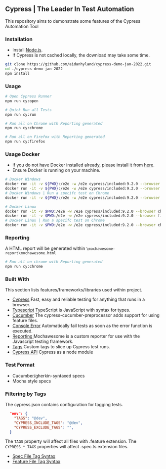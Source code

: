 ## Cypress  | The Leader In Test Automation

This repository aims to demonstrate some features of the Cypress Automation Tool

### Installation

- Install [Node.js](https://nodejs.org/en/download/). 
- If Cypress is not cached locally, the download may take some time. 

```bash
git clone https://github.com/aidanhyland/cypress-demo-jan-2022.git
cd ./cypress-demo-jan-2022
npm install
```

### Usage

```bash
# Open Cypress Runner
npm run cy:open

# Quick Run all Tests
npm run cy:run

# Run all on Chrome with Reporting generated
npm run cy:chrome

# Run all on Firefox with Reporting generated
npm run cy:firefox
```

### Usage Docker

- If you do not have Docker installed already, please install it from [here](https://docs.docker.com/get-docker/).
- Ensure Docker is running on your machine.

```bash
# Docker Windows
docker run -it -v ${PWD}:/e2e -w /e2e cypress/included:9.2.0 --browser chrome
docker run -it -v ${PWD}:/e2e -w /e2e cypress/included:9.2.0 --browser firefox
# Docker Windows | Run a specifc test on Chrome
docker run -it -v ${PWD}:/e2e -w /e2e cypress/included:9.2.0 --browser chrome --spec /e2e/cypress/integration/ui/page.response.code.spec.ts

# Docker Linux
docker run -it -v $PWD:/e2e -w /e2e cypress/included:9.2.0 --browser chrome
docker run -it -v $PWD:/e2e -w /e2e cypress/included:9.2.0 --browser firefox
# Docker Linux | Run a specifc test on Chrome
docker run -it -v $PWD:/e2e -w /e2e cypress/included:9.2.0 --browser chrome --spec /e2e/cypress/integration/ui/page.response.code.spec.ts

```

### Reporting

A HTML report will be generated within `\mochawesome-report\mochawesome.html`  

```bash
# Run all on chrome with Reporting generated
npm run cy:chrome
```

### Built With
This section lists features/frameworks/libraries used within project. 

* [Cypress](https://cypress.io/) Fast, easy and reliable testing for anything that runs in a browser.
* [Typescript](https://docs.cypress.io/guides/tooling/typescript-support) TypeScript is JavaScript with syntax for types.
* [Cucumber](https://github.com/TheBrainFamily/cypress-cucumber-preprocessor) The cypress-cucumber-preprocessor adds support for using feature files.
* [Console Error](https://www.npmjs.com/package/cypress-fail-on-console-error) Automatically fail tests as soon as the error function is executed.
* [Reporting ](https://www.npmjs.com/package/mochawesome) Mochawesome is a custom reporter for use with the Javascript testing framework.
* [Tags](https://www.npmjs.com/package/cypress-tags) Custom tags to slice up Cypress test runs.
* [Cypress API](https://docs.cypress.io/guides/guides/module-api#cypress-run) Cypress as a node module

### Test Format
* Cucumber/gherkin-syntaxed specs
* Mocha style specs

### Filtering by Tags
The cypress.json contains configuration for tagging tests.

```json
  "env": {
    "TAGS": "@dev",
    "CYPRESS_INCLUDE_TAGS": "@dev",
    "CYPRESS_EXCLUDE_TAGS": "",
  }
``` 
The `TAGS` property will affect all files with .feature extension. The `CYPRESS_*_TAGS` properties will affect .spec.ts extension files.

- [Spec File Tag Syntax](https://www.npmjs.com/package/cypress-tags)
- [Feature File Tag Syntax](https://github.com/cucumber/cucumber/tree/master/tag-expressions)
